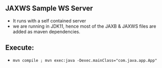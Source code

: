 

**JAXWS Sample WS Server**
---
- It runs with a self contained server
- we are running in JDK11, hence most of the JAXB & JAXWS files are added as maven dependencies.

**Execute:**
---
- `mvn compile ; mvn exec:java -Dexec.mainClass="com.java.app.App"`
